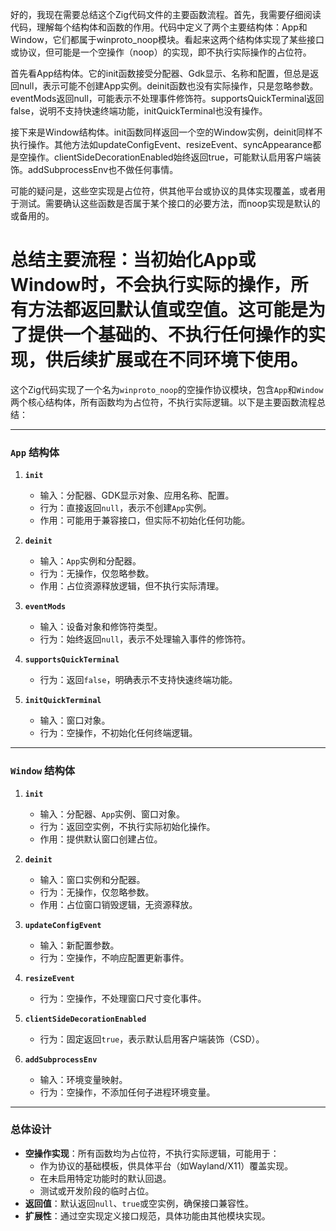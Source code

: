 好的，我现在需要总结这个Zig代码文件的主要函数流程。首先，我需要仔细阅读代码，理解每个结构体和函数的作用。代码中定义了两个主要结构体：App和Window，它们都属于winproto_noop模块。看起来这两个结构体实现了某些接口或协议，但可能是一个空操作（noop）的实现，即不执行实际操作的占位符。

首先看App结构体。它的init函数接受分配器、Gdk显示、名称和配置，但总是返回null，表示可能不创建App实例。deinit函数也没有实际操作，只是忽略参数。eventMods返回null，可能表示不处理事件修饰符。supportsQuickTerminal返回false，说明不支持快速终端功能，initQuickTerminal也没有操作。

接下来是Window结构体。init函数同样返回一个空的Window实例，deinit同样不执行操作。其他方法如updateConfigEvent、resizeEvent、syncAppearance都是空操作。clientSideDecorationEnabled始终返回true，可能默认启用客户端装饰。addSubprocessEnv也不做任何事情。

可能的疑问是，这些空实现是占位符，供其他平台或协议的具体实现覆盖，或者用于测试。需要确认这些函数是否属于某个接口的必要方法，而noop实现是默认的或备用的。

总结主要流程：当初始化App或Window时，不会执行实际的操作，所有方法都返回默认值或空值。这可能是为了提供一个基础的、不执行任何操作的实现，供后续扩展或在不同环境下使用。
================================================
这个Zig代码实现了一个名为`winproto_noop`的空操作协议模块，包含`App`和`Window`两个核心结构体，所有函数均为占位符，不执行实际逻辑。以下是主要函数流程总结：

---

### **`App` 结构体**
1. **`init`**  
   - 输入：分配器、GDK显示对象、应用名称、配置。  
   - 行为：直接返回`null`，表示不创建`App`实例。  
   - 作用：可能用于兼容接口，但实际不初始化任何功能。

2. **`deinit`**  
   - 输入：`App`实例和分配器。  
   - 行为：无操作，仅忽略参数。  
   - 作用：占位资源释放逻辑，但不执行实际清理。

3. **`eventMods`**  
   - 输入：设备对象和修饰符类型。  
   - 行为：始终返回`null`，表示不处理输入事件的修饰符。

4. **`supportsQuickTerminal`**  
   - 行为：返回`false`，明确表示不支持快速终端功能。

5. **`initQuickTerminal`**  
   - 输入：窗口对象。  
   - 行为：空操作，不初始化任何终端逻辑。

---

### **`Window` 结构体**
1. **`init`**  
   - 输入：分配器、`App`实例、窗口对象。  
   - 行为：返回空实例，不执行实际初始化操作。  
   - 作用：提供默认窗口创建占位。

2. **`deinit`**  
   - 输入：窗口实例和分配器。  
   - 行为：无操作，仅忽略参数。  
   - 作用：占位窗口销毁逻辑，无资源释放。

3. **`updateConfigEvent`**  
   - 输入：新配置参数。  
   - 行为：空操作，不响应配置更新事件。

4. **`resizeEvent`**  
   - 行为：空操作，不处理窗口尺寸变化事件。

5. **`clientSideDecorationEnabled`**  
   - 行为：固定返回`true`，表示默认启用客户端装饰（CSD）。

6. **`addSubprocessEnv`**  
   - 输入：环境变量映射。  
   - 行为：空操作，不添加任何子进程环境变量。

---

### **总体设计**
- **空操作实现**：所有函数均为占位符，不执行实际逻辑，可能用于：
  - 作为协议的基础模板，供具体平台（如Wayland/X11）覆盖实现。
  - 在未启用特定功能时的默认回退。
  - 测试或开发阶段的临时占位。
- **返回值**：默认返回`null`、`true`或空实例，确保接口兼容性。
- **扩展性**：通过空实现定义接口规范，具体功能由其他模块实现。